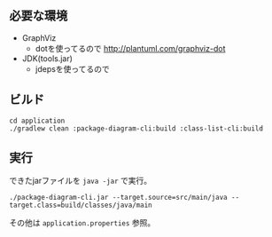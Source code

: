 
## 必要な環境

- GraphViz
  - dotを使ってるので http://plantuml.com/graphviz-dot
- JDK(tools.jar)
  - jdepsを使ってるので

## ビルド

```
cd application
./gradlew clean :package-diagram-cli:build :class-list-cli:build
```

## 実行

できたjarファイルを `java -jar` で実行。

```
./package-diagram-cli.jar --target.source=src/main/java --target.class=build/classes/java/main
```

その他は `application.properties` 参照。


